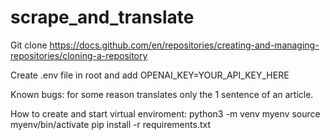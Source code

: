 # scrape_and_translate

Git clone https://docs.github.com/en/repositories/creating-and-managing-repositories/cloning-a-repository

Create .env file in root and add OPENAI_KEY=YOUR_API_KEY_HERE

Known bugs: for some reason translates only the 1 sentence of an article.

How to create and start virtual enviroment:
python3 -m venv myenv
source myenv/bin/activate
pip install -r requirements.txt
